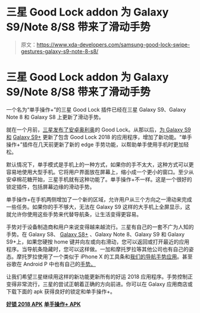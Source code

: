 # 三星 Good Lock addon 为 Galaxy S9/Note 8/S8 带来了滑动手势

> 原文：<https://www.xda-developers.com/samsung-good-lock-swipe-gestures-galaxy-s9-note-8-s8/>

# 三星 Good Lock addon 为 Galaxy S9/Note 8/S8 带来了滑动手势

一个名为“单手操作+”的三星 Good Lock 插件已经在三星 Galaxy S9、Galaxy Note 8 和 Galaxy S8 上更新了滑动手势。

就在一个月前，[三星发布了安卓奥利奥](https://www.xda-developers.com/samsung-bringing-back-good-lock/)的 Good Lock。从那以后，[为 Galaxy S9 和](https://www.xda-developers.com/samsung-good-lock-addon-brings-new-always-on-display-lock-screen-clock-designs/) [Galaxy S9+](https://forum.xda-developers.com/galaxy-s9-plus) 更新了包含 Good Lock 2018 的应用程序，增加了新功能。“单手操作+”插件在几天前更新了新的 edge 手势功能，以帮助单手使用手机时更加轻松。

默认情况下，单手模式是手机上的一种方式，如果你的手不太大，这种方式可以更容易地使用大型手机。它将用户界面放在屏幕上，缩小成一个更小的窗口。至少从安卓棉花糖开始，三星手机就有这种功能了。单手操作+不一样。这是一个很好的锁定插件，包括屏幕边缘的滑动手势。

单手操作+在手机两侧增加了一个新的区域，允许用户从三个方向之一滑动来完成一些任务。如果你的手不够大，无法在 Galaxy S9 这样的大手机上全屏显示，这就允许你使用这些手势来代替导航条，让生活变得更容易。

手势对于设备制造商和用户来说变得越来越流行。三星有自己的一套不广为人知的手势。在 Galaxy S8、 [Galaxy S8+](https://forum.xda-developers.com/galaxy-s8+) 、Galaxy Note 8、Galaxy S9 和 Galaxy S9+上，如果您硬按 home 键并向左或向右滑动，您可以返回或打开最近的应用程序。当导航条隐藏时，您可以这样做。一加和摩托罗拉等其他公司也有自己的姿态。摩托罗拉使用了一个类似于 iPhone X 的工具条和[我们的导航手势应用](https://play.google.com/store/apps/details?id=com.xda.nobar)。甚至谷歌在 Android P 中也有自己的[手势。](https://www.xda-developers.com/android-p-iphone-x-gestures-official/)

让我们希望三星继续用这样的新功能更新所有的好运 2018 应用程序。手势控制正变得非常流行，三星的尝试正朝着正确的方向前进。你可以在 Galaxy 应用商店或下载下面的 apk 获得良好的锁定和单手操作+。

[**好锁 2018 APK**](https://www.apkmirror.com/apk/samsung-electronics-co-ltd/good-lock-2018/good-lock-2018-1-0-00-30-release/) [**单手操作+ APK**](https://www.apkmirror.com/apk/samsung-electronics-co-ltd/one-hand-operation/one-hand-operation-1-4-03-0-release/)